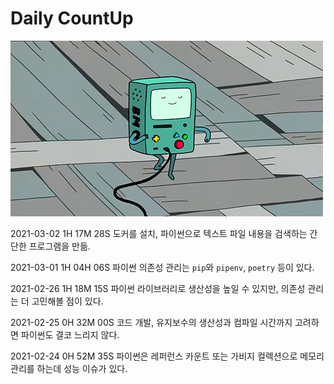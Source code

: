 # Daily CountUp

![](img\비모.gif)  

  

2021-03-02 1H 17M 28S 도커를 설치, 파이썬으로 텍스트 파일 내용을 검색하는 간단한 프로그램을 만듦.  

2021-03-01 1H 04H 06S 파이썬 의존성 관리는 `pip`와 `pipenv`, `poetry` 등이 있다.  

2021-02-26 1H 18M 15S 파이썬 라이브러리로 생산성을 높일 수 있지만, 의존성 관리는 더 고민해볼 점이 있다.    

2021-02-25 0H 32M 00S 코드 개발, 유지보수의 생산성과 컴파일 시간까지 고려하면 파이썬도 결코 느리지 않다.  

2021-02-24 0H 52M 35S 파이썬은 레퍼런스 카운트 또는 가비지 컬렉션으로 메모리 관리를 하는데 성능 이슈가 있다.   
